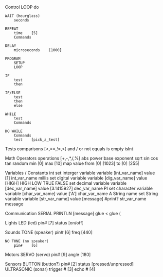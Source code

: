 Control
    LOOP 
        do

    WAIT (hourglass)
        seconds

    REPEAT
        time    [5]
        Commands
    
    DELAY
        microseconds    [1000]
    
    PROGRAM
        SETUP
        LOOP
    
    IF
        test
        then
    
    IF/ELSE
        test
        then
        else
    
    WHILE
        test
        Commands
    
    DO WHILE
        Commands
        test    [pick_a_test]

Tests
    comparisons [<,==,!=,>]
    and / or
    not
    equals
    is empty
    isInt

Math Operators
    operations [+,-,*,/,%]
    abs
    power
        base
        exponent
    sqrt
    sin
    cos
    tan
    random
        min [0]
        max [10]
    map
        value
        from    [0]
                [1023]
        to      [0]
                [255]

Variables / Constants
    int
    set interger variable
        variable    [int_var_name]
        value       [1]
    int_var_name
    millis
    set digital variable
        variable    [dig_var_name]
        value       [HIGH]
    HIGH
    LOW
    TRUE
    FALSE
    set decimal variable
        variable    [dec_var_name]
        value       [3.1415927]
    dec_var_name
    PI
    set character variable
        variable    [char_var_name]
        value       ['A']
    char_var_name
    A
    String name
    set String variable
        variable    [str_var_name]
        value       [message]  #print?
    str_var_name
    message

Communication
    SERIAL PRINTLN  [message]
    glue <
    glue (

Lights
    LED (led)
        pin#    [7]
        status  [on/off]

Sounds
    TONE (speaker)
        pin#    [6]
        freq    [440]

    NO TONE (no speaker)
        pin#    [6]

Motors
    SERVO (servo)
        pin#    [9]
        angle   [180]

Sensors
    BUTTON (button?)
        pin#    [2]
        status  [pressed/unpressed]
    ULTRASONIC (sonar)
        trigger #   [3]
        echo #      [4]